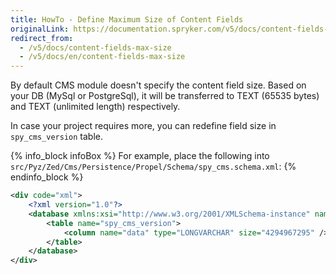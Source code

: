 ```yaml
---
title: HowTo - Define Maximum Size of Content Fields
originalLink: https://documentation.spryker.com/v5/docs/content-fields-max-size
redirect_from:
  - /v5/docs/content-fields-max-size
  - /v5/docs/en/content-fields-max-size
---
```


By default CMS module doesn't specify the content field size. Based on your DB (MySql or PostgreSql), it will be transferred to TEXT (65535 bytes) and TEXT (unlimited length) respectively.

In case your project requires more, you can redefine field size in `spy_cms_version` table.

{% info_block infoBox %}
For example, place the following into `src/Pyz/Zed/Cms/Persistence/Propel/Schema/spy_cms.schema.xml`:
{% endinfo_block %}

```xml
<div code="xml">
	<?xml version="1.0"?>
	<database xmlns:xsi="http://www.w3.org/2001/XMLSchema-instance" name="zed" xsi:noNamespaceSchemaLocation="http://static.spryker.com/schema-01.xsd" namespace="OrmZedCmsPersistence" package="src.Orm.Zed.Cms.Persistence">
		<table name="spy_cms_version">
			<column name="data" type="LONGVARCHAR" size="4294967295" />
		</table>
	</database>
</div>
```

<!--
**See also:**

* Get a general idea of what a CMS page is
* Migrate to a newer version of CMS module
* Migrate to a newer version of CMS collector
-->

<!-- _Last review date: Jan 22, 2017_

by Ahmed Sabaa -->
